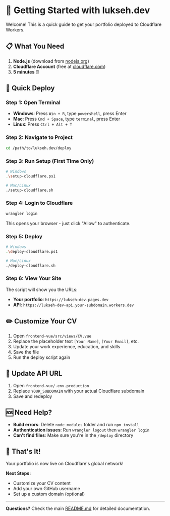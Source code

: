 # 🚀 Getting Started with lukseh.dev

Welcome! This is a quick guide to get your portfolio deployed to Cloudflare Workers.

## 📋 What You Need

1. **Node.js** (download from [nodejs.org](https://nodejs.org/))
2. **Cloudflare Account** (free at [cloudflare.com](https://cloudflare.com/))
3. **5 minutes** ⏰

## 🎯 Quick Deploy

### Step 1: Open Terminal
- **Windows**: Press `Win + R`, type `powershell`, press Enter
- **Mac**: Press `Cmd + Space`, type `terminal`, press Enter
- **Linux**: Press `Ctrl + Alt + T`

### Step 2: Navigate to Project
```bash
cd /path/to/lukseh.dev/deploy
```

### Step 3: Run Setup (First Time Only)
```bash
# Windows
.\setup-cloudflare.ps1

# Mac/Linux
./setup-cloudflare.sh
```

### Step 4: Login to Cloudflare
```bash
wrangler login
```
This opens your browser - just click "Allow" to authenticate.

### Step 5: Deploy
```bash
# Windows
.\deploy-cloudflare.ps1

# Mac/Linux
./deploy-cloudflare.sh
```

### Step 6: View Your Site
The script will show you the URLs:
- **Your portfolio**: `https://lukseh-dev.pages.dev`
- **API**: `https://lukseh-dev-api.your-subdomain.workers.dev`

## ✏️ Customize Your CV

1. Open `frontend-vue/src/views/CV.vue`
2. Replace the placeholder text `[Your Name]`, `[Your Email]`, etc.
3. Update your work experience, education, and skills
4. Save the file
5. Run the deploy script again

## 🔧 Update API URL

1. Open `frontend-vue/.env.production`
2. Replace `YOUR_SUBDOMAIN` with your actual Cloudflare subdomain
3. Save and redeploy

## 🆘 Need Help?

- **Build errors**: Delete `node_modules` folder and run `npm install`
- **Authentication issues**: Run `wrangler logout` then `wrangler login`
- **Can't find files**: Make sure you're in the `/deploy` directory

## 🎉 That's It!

Your portfolio is now live on Cloudflare's global network! 

**Next Steps:**
- Customize your CV content
- Add your own GitHub username
- Set up a custom domain (optional)

---

**Questions?** Check the main [README.md](../README.md) for detailed documentation.
